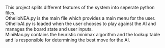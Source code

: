 This project splits different features of the system into seperate python files.  
OthelloNEA.py is the main file which provides a main menu for the user.  
OthelloAI.py is loaded when the user chooses to play against the AI and manages the board state and user inputs.  
MiniMax.py contains the heuristic minimax algorithm and the lookup table and is responsible for determining the best move for the AI.  

